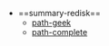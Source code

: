 - ==summary-redisk==
	- [path-geek](http://kaito-kidd.com/2020/09/09/how-i-learned-redis/)
	- [path-complete](https://bbs.huaweicloud.com/blogs/303879)